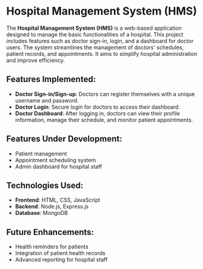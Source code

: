 # Hospital Management System (HMS)

The **Hospital Management System (HMS)** is a web-based application designed to manage the basic functionalities of a hospital. This project includes features such as doctor sign-in, login, and a dashboard for doctor users. The system streamlines the management of doctors' schedules, patient records, and appointments. It aims to simplify hospital administration and improve efficiency.

## Features Implemented:
- **Doctor Sign-in/Sign-up**: Doctors can register themselves with a unique username and password.
- **Doctor Login**: Secure login for doctors to access their dashboard.
- **Doctor Dashboard**: After logging in, doctors can view their profile information, manage their schedule, and monitor patient appointments.

## Features Under Development:
- Patient management
- Appointment scheduling system
- Admin dashboard for hospital staff

## Technologies Used:
- **Frontend**: HTML, CSS, JavaScript
- **Backend**: Node.js, Express.js
- **Database**: MongoDB

## Future Enhancements:
- Health reminders for patients
- Integration of patient health records
- Advanced reporting for hospital staff
